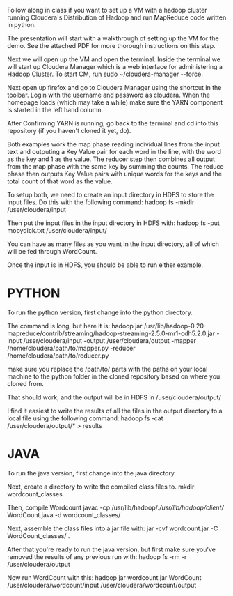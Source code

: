 Follow along in class if you want to set up a VM with a hadoop cluster 
running Cloudera's Distribution of Hadoop and run MapReduce code written
in python.

The presentation will start with a walkthrough of setting up the VM for the
demo. See the attached PDF for more thorough instructions on this step.

Next we will open up the VM and open the terminal. Inside the terminal we 
will start up Cloudera Manager which is a web interface for administering
a Hadoop Cluster. To start CM, run sudo ~/cloudera-manager --force. 

Next open up firefox and go to Cloudera Manager using the shortcut in the 
toolbar. Login with the username and password as cloudera. When the homepage
loads (which may take a while) make sure the YARN component is started in
the left hand column.  

After Confirming YARN is running, go back to the terminal and cd into this 
repository (if you haven't cloned it yet, do). 

Both examples work the map phase reading individual lines from the input
text and outputing a Key Value pair for each word in the line, with the
word as the key and 1 as the value. The reducer step then combines all
output from the map phase with the same key by summing the counts. The 
reduce phase then outputs Key Value pairs with unique words for the keys
and the total count of that word as the value.  

To setup both, we need to create an input directory in HDFS to store the
input files. Do this with the following command:
    hadoop fs -mkdir /user/cloudera/input

Then put the input files in the input directory in HDFS with:
    hadoop fs -put mobydick.txt /user/cloudera/input/

You can have as many files as you want in the input directory, all of which
will be fed through WordCount. 

Once the input is in HDFS, you should be able to run either example.

PYTHON
======
To run the python version, first change into the python directory.

The command is long, but here it is: 
hadoop jar /usr/lib/hadoop-0.20-mapreduce/contrib/streaming/hadoop-streaming-2.5.0-mr1-cdh5.2.0.jar -input /user/cloudera/input -output /user/cloudera/output -mapper /home/cloudera/path/to/mapper.py -reducer /home/cloudera/path/to/reducer.py

make sure you replace the /path/to/ parts with the paths on your local 
machine to the python folder in the cloned repository based on where you 
cloned from.

That should work, and the output will be in HDFS in /user/cloudera/output/

I find it easiest to write the results of all the files in the output
directory to a local file using the following command: 
    hadoop fs -cat /user/cloudera/output/* > results


JAVA
====
To run the java version, first change into the java directory.

Next, create a directory to write the compiled class files to.
    mkdir wordcount_classes

Then, compile Wordcount
    javac -cp /usr/lib/hadoop/*:/usr/lib/hadoop/client/* WordCount.java -d wordcount_classes/

Next, assemble the class files into a jar file with:
    jar -cvf wordcount.jar -C WordCount_classes/ .

After that you're ready to run the java version, but first make sure you've
removed the results of any previous run with:
    hadoop fs -rm -r /user/cloudera/output

Now run WordCount with this:
     hadoop jar wordcount.jar WordCount /user/cloudera/wordcount/input /user/cloudera/wordcount/output


